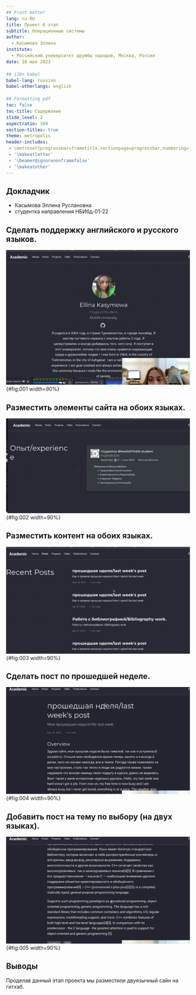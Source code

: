 ```yaml
---
## Front matter
lang: ru-RU
title: Проект 6 этап
subtitle: Операционные системы
author:
  - Касымова Эллина
institute:
  - Российский университет дружбы народов, Москва, Россия
date: 18 мая 2023

## i18n babel
babel-lang: russian
babel-otherlangs: english

## Formatting pdf
toc: false
toc-title: Содержание
slide_level: 2
aspectratio: 169
section-titles: true
theme: metropolis
header-includes:
 - \metroset{progressbar=frametitle,sectionpage=progressbar,numbering=fraction}
 - '\makeatletter'
 - '\beamer@ignorenonframefalse'
 - '\makeatother'
---
```


## Докладчик

  * Касымова Эллина Руслановна
  * студентка направления НБИбд-01-22

## Сделать поддержку английского и русского языков.

![Название рисунка](image/1.png){#fig:001 width=90%}

## Разместить элементы сайта на обоих языках.

![Название рисунка](image/2.png){#fig:002 width=90%}

## Разместить контент на обоих языках.

![Название рисунка](image/3.png){#fig:003 width=90%}

## Сделать пост по прошедшей неделе.

![Название рисунка](image/4.png){#fig:004 width=90%}

## Добавить пост на тему по выбору (на двух языках).

![Название рисунка](image/5.png){#fig:005 width=90%}


## Выводы

Проделав данный этап проекта мы разместили двуязычный сайн на гитхаб.



